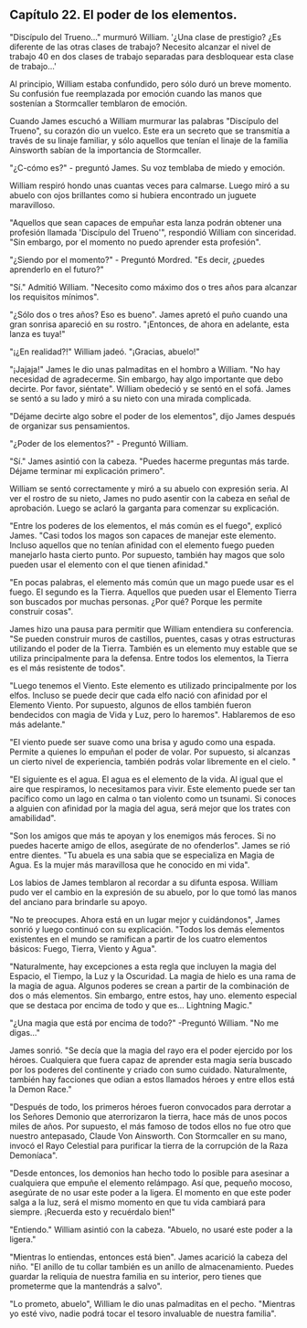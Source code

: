 
## Capítulo 22. El poder de los elementos.


"Discípulo del Trueno..." murmuró William. '¿Una clase de prestigio? ¿Es diferente de las otras clases de trabajo? Necesito alcanzar el nivel de trabajo 40 en dos clases de trabajo separadas para desbloquear esta clase de trabajo...'

Al principio, William estaba confundido, pero sólo duró un breve momento. Su confusión fue reemplazada por emoción cuando las manos que sostenían a Stormcaller temblaron de emoción.

Cuando James escuchó a William murmurar las palabras "Discípulo del Trueno", su corazón dio un vuelco. Este era un secreto que se transmitía a través de su linaje familiar, y sólo aquellos que tenían el linaje de la familia Ainsworth sabían de la importancia de Stormcaller.

"¿C-cómo es?" - preguntó James. Su voz temblaba de miedo y emoción.

William respiró hondo unas cuantas veces para calmarse. Luego miró a su abuelo con ojos brillantes como si hubiera encontrado un juguete maravilloso.

"Aquellos que sean capaces de empuñar esta lanza podrán obtener una profesión llamada 'Discípulo del Trueno'", respondió William con sinceridad. "Sin embargo, por el momento no puedo aprender esta profesión".

"¿Siendo por el momento?" - Preguntó Mordred. "Es decir, ¿puedes aprenderlo en el futuro?"

"Sí." Admitió William. "Necesito como máximo dos o tres años para alcanzar los requisitos mínimos".

"¿Sólo dos o tres años? Eso es bueno". James apretó el puño cuando una gran sonrisa apareció en su rostro. "¡Entonces, de ahora en adelante, esta lanza es tuya!"

"¡¿En realidad?!" William jadeó. "¡Gracias, abuelo!"

"¡Jajaja!" James le dio unas palmaditas en el hombro a William. "No hay necesidad de agradecerme. Sin embargo, hay algo importante que debo decirte. Por favor, siéntate".
William obedeció y se sentó en el sofá. James se sentó a su lado y miró a su nieto con una mirada complicada.

"Déjame decirte algo sobre el poder de los elementos", dijo James después de organizar sus pensamientos.

"¿Poder de los elementos?" - Preguntó William.

"Sí." James asintió con la cabeza. "Puedes hacerme preguntas más tarde. Déjame terminar mi explicación primero".

William se sentó correctamente y miró a su abuelo con expresión seria. Al ver el rostro de su nieto, James no pudo asentir con la cabeza en señal de aprobación. Luego se aclaró la garganta para comenzar su explicación.

"Entre los poderes de los elementos, el más común es el fuego", explicó James. "Casi todos los magos son capaces de manejar este elemento. Incluso aquellos que no tenían afinidad con el elemento fuego pueden manejarlo hasta cierto punto. Por supuesto, también hay magos que solo pueden usar el elemento con el que tienen afinidad."

"En pocas palabras, el elemento más común que un mago puede usar es el fuego. El segundo es la Tierra. Aquellos que pueden usar el Elemento Tierra son buscados por muchas personas. ¿Por qué? Porque les permite construir cosas".

James hizo una pausa para permitir que William entendiera su conferencia. "Se pueden construir muros de castillos, puentes, casas y otras estructuras utilizando el poder de la Tierra. También es un elemento muy estable que se utiliza principalmente para la defensa. Entre todos los elementos, la Tierra es el más resistente de todos".

"Luego tenemos el Viento. Este elemento es utilizado principalmente por los elfos. Incluso se puede decir que cada elfo nació con afinidad por el Elemento Viento. Por supuesto, algunos de ellos también fueron bendecidos con magia de Vida y Luz, pero lo haremos". Hablaremos de eso más adelante."

"El viento puede ser suave como una brisa y agudo como una espada. Permite a quienes lo empuñan el poder de volar. Por supuesto, si alcanzas un cierto nivel de experiencia, también podrás volar libremente en el cielo. "

"El siguiente es el agua. El agua es el elemento de la vida. Al igual que el aire que respiramos, lo necesitamos para vivir. Este elemento puede ser tan pacífico como un lago en calma o tan violento como un tsunami. Si conoces a alguien con afinidad por la magia del agua, será mejor que los trates con amabilidad".

"Son los amigos que más te apoyan y los enemigos más feroces. Si no puedes hacerte amigo de ellos, asegúrate de no ofenderlos". James se rió entre dientes. "Tu abuela es una sabia que se especializa en Magia de Agua. Es la mujer más maravillosa que he conocido en mi vida".

Los labios de James temblaron al recordar a su difunta esposa. William pudo ver el cambio en la expresión de su abuelo, por lo que tomó las manos del anciano para brindarle su apoyo.

"No te preocupes. Ahora está en un lugar mejor y cuidándonos", James sonrió y luego continuó con su explicación. "Todos los demás elementos existentes en el mundo se ramifican a partir de los cuatro elementos básicos: Fuego, Tierra, Viento y Agua".

"Naturalmente, hay excepciones a esta regla que incluyen la magia del Espacio, el Tiempo, la Luz y la Oscuridad. La magia de hielo es una rama de la magia de agua. Algunos poderes se crean a partir de la combinación de dos o más elementos. Sin embargo, entre estos, hay uno. elemento especial que se destaca por encima de todo y que es... Lightning Magic."

"¿Una magia que está por encima de todo?" -Preguntó William. "No me digas..."

James sonrió. "Se decía que la magia del rayo era el poder ejercido por los héroes. Cualquiera que fuera capaz de aprender esta magia sería buscado por los poderes del continente y criado con sumo cuidado. Naturalmente, también hay facciones que odian a estos llamados héroes y entre ellos está la Demon Race."

"Después de todo, los primeros héroes fueron convocados para derrotar a los Señores Demonio que aterrorizaron la tierra, hace más de unos pocos miles de años. Por supuesto, el más famoso de todos ellos no fue otro que nuestro antepasado, Claude Von Ainsworth. Con Stormcaller en su mano, invocó el Rayo Celestial para purificar la tierra de la corrupción de la Raza Demoníaca".

"Desde entonces, los demonios han hecho todo lo posible para asesinar a cualquiera que empuñe el elemento relámpago. Así que, pequeño mocoso, asegúrate de no usar este poder a la ligera. El momento en que este poder salga a la luz, será el mismo momento en que tu vida cambiará para siempre. ¡Recuerda esto y recuérdalo bien!"

"Entiendo." William asintió con la cabeza. "Abuelo, no usaré este poder a la ligera."

"Mientras lo entiendas, entonces está bien". James acarició la cabeza del niño. "El anillo de tu collar también es un anillo de almacenamiento. Puedes guardar la reliquia de nuestra familia en su interior, pero tienes que prometerme que la mantendrás a salvo".

"Lo prometo, abuelo", William le dio unas palmaditas en el pecho. "Mientras yo esté vivo, nadie podrá tocar el tesoro invaluable de nuestra familia".
